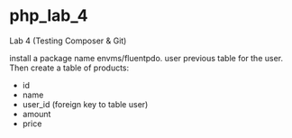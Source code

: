 # php_lab_4
Lab 4 (Testing Composer &amp; Git)

install a package name envms/fluentpdo.
user previous table for the user. 
Then create a table of products:
- id
- name
- user_id (foreign key to table user)
- amount
- price
